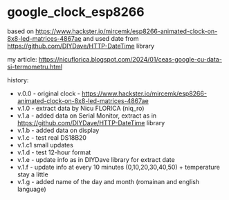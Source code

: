 # google_clock_esp8266
based on https://www.hackster.io/mircemk/esp8266-animated-clock-on-8x8-led-matrices-4867ae and used date from https://github.com/DIYDave/HTTP-DateTime library

my article: https://nicuflorica.blogspot.com/2024/01/ceas-google-cu-data-si-termometru.html

history:
- v.0.0 - original clock - https://www.hackster.io/mircemk/esp8266-animated-clock-on-8x8-led-matrices-4867ae
- v.1.0 - extract data by Nicu FLORICA (niq_ro)
- v.1.a - added data on Serial Monitor, extract as in https://github.com/DIYDave/HTTP-DateTime library
- v.1.b - added data on display
- v.1.c - test real DS18B20
- v.1.c1  small updates
- v.1.d - test 12-hour format
- v.1.e - update info as in DIYDave library for extract date
- v.1.f - update info at every 10 minutes (0,10,20,30,40,50) + temperature stay a little
- v.1.g - added name of the day and month (romainan and english language) 
